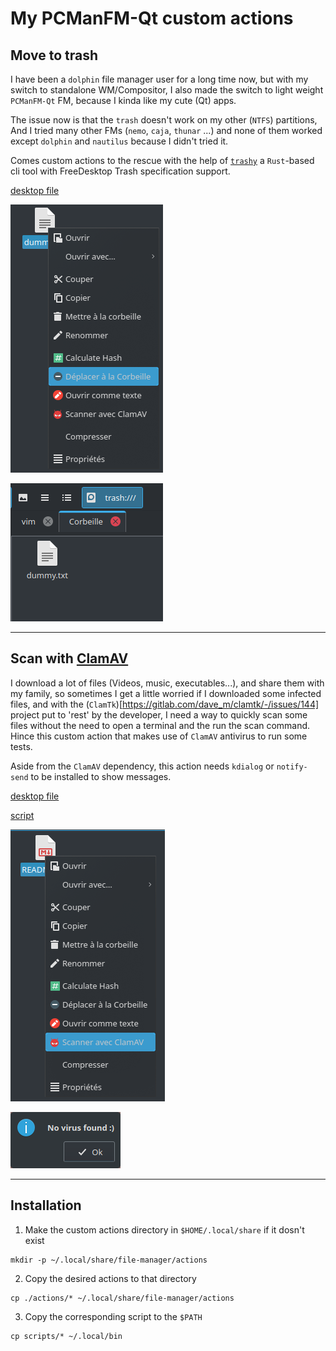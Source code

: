 # My PCManFM-Qt custom actions

## Move to trash
I have been a `dolphin` file manager user for a long time now, but with my
switch to standalone WM/Compositor, I also made the switch to light weight
`PCManFM-Qt` FM, because I kinda like my cute (Qt) apps.

The issue now is that the `trash` doesn't work on my other (`NTFS`) partitions,
And I tried many other FMs (`nemo`, `caja`, `thunar` ...) and none of them worked
except `dolphin` and `nautilus` because I didn't tried it.

Comes custom actions to the rescue with the help of [`trashy`](https://github.com/oberblastmeister/trashy) a `Rust`-based
cli tool with FreeDesktop Trash specification support.

[ desktop file ](actions/move-to-trash.desktop)

![Custom actions menu](./images/menu-trash.png "Custom actions")

![File moved to trash](./images/moved-trash.png "Trashed file")

---
## Scan with [ ClamAV ](https://www.clamav.net/)
I download a lot of files (Videos, music, executables...), and share them with my family, so sometimes I get a little worried if I downloaded some infected files, and with the (`ClamTk`)[https://gitlab.com/dave_m/clamtk/-/issues/144] project put to 'rest' by the developer, I need a way to quickly scan some files without the need to open a terminal and the run the scan command.
Hince this custom action that makes use of `ClamAV` antivirus to run some tests.

Aside from the `ClamAV` dependency, this action needs `kdialog`
or `notify-send` to be installed to show messages.

[ desktop file ](actions/scan-with-clamscan.desktop)

[ script ](scripts/scan-clamav.sh)

![Custom scan action](./images/scan-menu.png "Scan action")

![kdialog resulsts](./images/scaned.png "Scaned")

___
## Installation

1. Make the custom actions directory in `$HOME/.local/share` if it dosn't exist
```
mkdir -p ~/.local/share/file-manager/actions
```
2. Copy the desired actions to that directory
```
cp ./actions/* ~/.local/share/file-manager/actions
```
3. Copy the corresponding script to the `$PATH`
```
cp scripts/* ~/.local/bin
```
